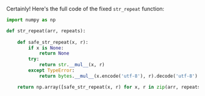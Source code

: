 Certainly! Here's the full code of the fixed `str_repeat` function:

```python
import numpy as np

def str_repeat(arr, repeats):
    
    def safe_str_repeat(x, r):
        if x is None:
            return None
        try:
            return str.__mul__(x, r)
        except TypeError:
            return bytes.__mul__(x.encode('utf-8'), r).decode('utf-8')

    return np.array([safe_str_repeat(x, r) for x, r in zip(arr, repeats)])
```